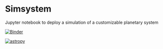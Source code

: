 # Simsystem
Jupyter notebook to deploy a simulation of a customizable planetary system

[![Binder](https://mybinder.org/badge_logo.svg)](https://mybinder.org/v2/gh/alejandro1106/Simsystem/master?urlpath=%2Fvoila%2Frender%2FSimulator.ipynb)

[![astropy](http://img.shields.io/badge/powered%20by-AstroPy-orange.svg?style=flat)](http://www.astropy.org/)
